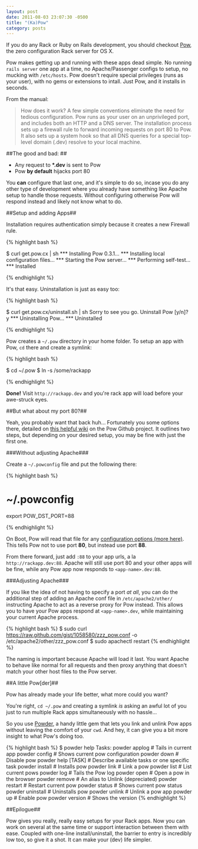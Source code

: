 ```yaml
---
layout: post
date: 2011-08-03 23:07:30 -0500
title: "(Ka)Pow"
category: posts
---
```


If you do any Rack or Ruby on Rails development, you should checkout
[Pow][1], the zero configuration Rack server for OS X. 

Pow makes getting up and running with these apps dead simple.  No running `rails server`
one app at a time, no Apache/Passenger configs to setup, no mucking with `/etc/hosts`.  Pow doesn't 
require special privileges (runs as your user), with no gems or
extensions to intall.  Just Pow, and it installs in seconds.

From the manual:

>How does it work? A few simple conventions eliminate the need for tedious configuration. Pow runs as your user on an unprivileged port, and includes both an HTTP and a DNS server. The installation process sets up a firewall rule to forward incoming requests on port 80 to Pow. It also sets up a system hook so that all DNS queries for a special top-level domain (.dev) resolve to your local machine.


##The good and bad: ##

- Any request to **\*.dev** is sent to Pow
- Pow **by default** hijacks port 80

You **can** configure that last one, and it's simple to do so, incase you do any other type of development where you already have something like Apache setup to handle those requests. Without configuring otherwise Pow will respond instead and likely not know what to do.


##Setup and adding Apps##

Installation requires authentication simply because it creates a new
Firewall rule.

{% highlight bash %}

$ curl get.pow.cx | sh
*** Installing Pow 0.3.1...
*** Installing local configuration files...
*** Starting the Pow server...
*** Performing self-test...
*** Installed

{% endhighlight %}

It's that easy. Uninstallation is just as easy too:

{% highlight bash %}

$ curl get.pow.cx/uninstall.sh | sh
Sorry to see you go. Uninstall Pow [y/n]? y
*** Uninstalling Pow...
*** Uninstalled

{% endhighlight %}

Pow creates a `~/.pow` directory in your home folder. To setup an app
with Pow, `cd` there and create a symlink:

{% highlight bash %}

$ cd ~/.pow
$ ln -s /some/rackapp

{% endhighlight %}

**Done!**  Visit `http://rackapp.dev` and you're rack app will load
before your awe-struck eyes.

##But what about my port 80?##

Yeah, you probably want that back huh...
Fortunately you some options there, detailed on [this helpful wiki][2] on
the Pow Github project. It outlines two steps, but depending on your
desired setup, you may be fine with just the first one.

###Without adjusting Apache###

Create a `~/.powconfig` file and put the following there:

{% highlight bash %}
# ~/.powconfig
export POW_DST_PORT=88

{% endhighlight %}

On Boot, Pow will read that file for any [configuration options (more
here)][4]. This tells Pow not to use port **80**, but instead use
port **88**.

From there forward, just add `:88` to your app urls, a la
`http://rackapp.dev:88`. Apache will still use port 80 and your other
apps will be fine, while any Pow app now responds to
`<app-name>.dev:88`.


###Adjusting Apache###

If you like the idea of not having to specify a port _at all_, you can
do the additional step of adding an Apache conf file in
`/etc/apache2/other/` instructing Apache to act as a reverse proxy for
Pow instead.  This allows you to have your Pow apps respond at
`<app-name>.dev`, while maintaining your current Apache process.

{% highlight bash %}
$ sudo curl https://raw.github.com/gist/1058580/zzz_pow.conf -o /etc/apache2/other/zzz_pow.conf
$ sudo apachectl restart
{% endhighlight %}

The naming is important because Apache will load it last. You want Apache to behave like normal for all
requests and then proxy anything that doesn't match your other host files to the Pow server.  

##A little Pow[der]##

Pow has already made your life better, what more could you want?  

You're right, `cd ~/.pow` and creating a symlink _is_ asking an awful lot of you just to run multiple Rack apps simultaneously with no hassle...

So you use [Powder][3], a handy little gem that lets you link and unlink Pow apps without
leaving the comfort of your `cwd`. And hey, it can give you a bit more insight to what Pow's doing too.

{% highlight bash %}
$ powder help
Tasks:
  powder applog       # Tails in current app
  powder config       # Shows current pow configuration
  powder down         # Disable pow
  powder help [TASK]  # Describe available tasks or one specific task
  powder install      # Installs pow
  powder link         # Link a pow
  powder list         # List current pows
  powder log          # Tails the Pow log
  powder open         # Open a pow in the browser
  powder remove       # An alias to Unlink (depreciated)
  powder restart      # Restart current pow
  powder status       # Shows current pow status
  powder uninstall    # Uninstalls pow
  powder unlink       # Unlink a pow app
  powder up           # Enable pow
  powder version      # Shows the version
{% endhighlight %}

##Epilogue##

Pow gives you really, really easy setups for your Rack apps.  Now you
can work on several at the same time or support interaction between
them with ease. Coupled with one-line install/uninstall, the barrier to entry is
incredibly low too, so give it a shot. It can make your (dev) life
simpler.  

[1]: http://pow.cx/
[2]: https://github.com/37signals/pow/wiki/Running-Pow-with-Apache
[3]: https://github.com/Rodreegez/powder
[4]: http://pow.cx/docs/configuration.html
